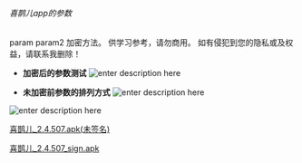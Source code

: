 ###### 喜鹊儿app的参数
param
param2
加密方法。
供学习参考，请勿商用。
如有侵犯到您的隐私或及权益，请联系我删除！

 - **加密后的参数测试**
![enter description here](https://github.com/GangJust/xiqueer/blob/master/image1.jpg?raw=true)

 - **未加密前参数的排列方式**
![enter description here](https://github.com/GangJust/xiqueer/blob/master/image2.jpg?raw=true)

![enter description here](https://github.com/GangJust/xiqueer/blob/master/image3.jpg?raw=true)

[喜鹊儿_2.4.507.apk(未签名)](https://github.com/GangJust/xiqueer/blob/master/app/%E5%96%9C%E9%B9%8A%E5%84%BF_2.4.507.apk)

[喜鹊儿_2.4.507_sign.apk](https://github.com/GangJust/xiqueer/blob/master/app/%E5%96%9C%E9%B9%8A%E5%84%BF_2.4.507_sign.apk)